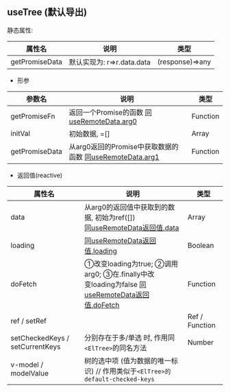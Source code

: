 ## useTree (默认导出)

静态属性:

| 属性名         | 说明                       | 类型            |
| -------------- | -------------------------- | --------------- |
| getPromiseData | 默认实现为: r=>r.data.data | (response)=>any |

- 形参

| 参数名         | 说明                                                         | 类型     |
| -------------- | ------------------------------------------------------------ | -------- |
| getPromiseFn   | 返回一个Promise的函数 [同useRemoteData.arg0](/hooks/useRemoteData.html) | Function |
| initVal        | 初始数据, =[]                                                | Array    |
| getPromiseData | 从arg0返回的Promise中获取数据的函数 [同useRemoteData.arg1](/hooks/useRemoteData.html) | Function |

- 返回值(reactive)

| 属性名                          | 说明                                                         | 类型           |
| ------------------------------- | ------------------------------------------------------------ | -------------- |
| data                            | 从arg0的返回值中获取到的数据, 初始为ref([])<br/> [同useRemoteData返回值.data](/hooks/useRemoteData.html) | Array          |
| loading                         | [同useRemoteData返回值.loading](/hooks/useRemoteData.html)   | Boolean        |
| doFetch                         | ①改变loading为true; ②调用arg0; ③在.finally中改<br/>变loading为false [同useRemoteData返回值.doFetch](/hooks/useRemoteData.html) | Function       |
| ref / setRef                    |                                                              | Ref / Function |
| setCheckedKeys / setCurrentKeys | 分别存在于多/单选 时, 作用同`<ElTree>`的同名方法             | Number         |
| v-model / modelValue            | 树的选中项 (值为数据的唯一标识) // 作用类似于`<ElTree>的default-checked-keys` |                |

